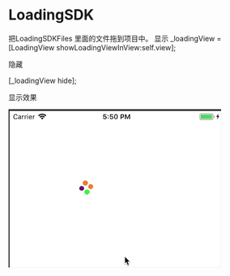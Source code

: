 # LoadingSDK
把LoadingSDKFiles 里面的文件拖到项目中。
显示 
_loadingView = [LoadingView showLoadingViewInView:self.view];

隐藏

 [_loadingView hide];
 
 显示效果
 
 ![img](https://github.com/BeiJiXiongA/LoadingSDK/blob/master/demo.gif)
